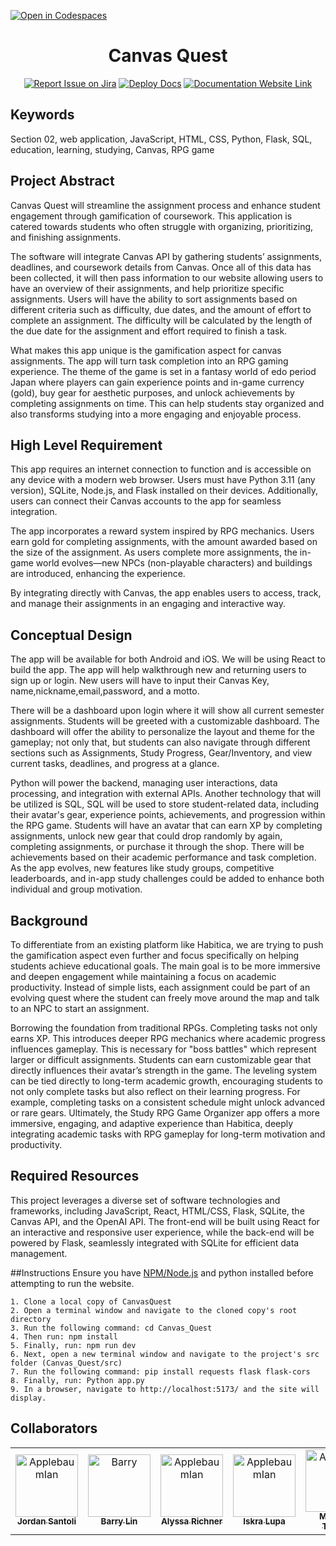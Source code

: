 [![Open in Codespaces](https://classroom.github.com/assets/launch-codespace-2972f46106e565e64193e422d61a12cf1da4916b45550586e14ef0a7c637dd04.svg)](https://classroom.github.com/open-in-codespaces?assignment_repo_id=15801643)
<div align="center">

# Canvas Quest
[![Report Issue on Jira](https://img.shields.io/badge/Report%20Issues-Jira-0052CC?style=flat&logo=jira-software)](https://temple-cis-projects-in-cs.atlassian.net/jira/software/c/projects/DT/issues)
[![Deploy Docs](https://github.com/ApplebaumIan/tu-cis-4398-docs-template/actions/workflows/deploy.yml/badge.svg)](https://github.com/ApplebaumIan/tu-cis-4398-docs-template/actions/workflows/deploy.yml)
[![Documentation Website Link](https://img.shields.io/badge/-Documentation%20Website-brightgreen)](https://applebaumian.github.io/tu-cis-4398-docs-template/)


</div>


## Keywords

Section 02, web application, JavaScript, HTML, CSS, Python, Flask, SQL, education, learning, studying, Canvas, RPG game

## Project Abstract
Canvas Quest will streamline the assignment process and enhance student engagement through gamification of coursework. This application is catered towards students who often struggle with organizing, prioritizing, and finishing assignments. 

The software will integrate Canvas API  by gathering students’ assignments, deadlines, and coursework details from Canvas. Once all of this data has been collected, it will then pass information to our website allowing users to have an overview of their assignments, and help prioritize specific assignments. Users will have the ability to sort assignments based on different criteria such as difficulty, due dates, and the amount of effort to complete an assignment. The difficulty will be calculated by the length of the due date for the assignment and effort required to finish a task. 

What makes this app unique is the gamification aspect for canvas assignments. The app will turn task completion into an RPG gaming experience. The theme of the game is set in a fantasy world of edo period Japan where players can gain experience points and in-game currency (gold), buy gear for aesthetic purposes, and unlock achievements by completing assignments on time. This can help students stay organized and also transforms studying into a more engaging and enjoyable process.

## High Level Requirement

This app requires an internet connection to function and is accessible on any device with a modern web browser. Users must have Python 3.11 (any version), SQLite, Node.js, and Flask installed on their devices. Additionally, users can connect their Canvas accounts to the app for seamless integration.

The app incorporates a reward system inspired by RPG mechanics. Users earn gold for completing assignments, with the amount awarded based on the size of the assignment. As users complete more assignments, the in-game world evolves—new NPCs (non-playable characters) and buildings are introduced, enhancing the experience.

By integrating directly with Canvas, the app enables users to access, track, and manage their assignments in an engaging and interactive way.

## Conceptual Design

The app will be available for both Android and iOS. We will be using React to build the app. The app will help walkthrough new and returning users to sign up or  login. New users will have to input their Canvas Key, name,nickname,email,password, and a motto.

There will be a dashboard upon login where it will show all current semester assignments. Students will be greeted with a customizable dashboard. The dashboard will offer the ability to personalize the layout and theme for the gameplay; not only that, but students can also navigate through different sections such as Assignments, Study Progress, Gear/Inventory, and view current tasks, deadlines, and progress at a glance. 

Python will power the backend, managing user interactions, data processing, and integration with external APIs. Another technology that will be utilized is SQL, SQL will be used to store student-related data, including their avatar's gear, experience points, achievements, and progression within the RPG game. Students will have an avatar that can earn XP by completing assignments, unlock new gear that could drop randomly by again, completing assignments, or purchase it through the shop. There will be achievements based on their academic performance and task completion. As the app evolves, new features like study groups, competitive leaderboards, and in-app study challenges could be added to enhance both individual and group motivation.

## Background

To differentiate from an existing platform like Habitica, we are trying to push the gamification aspect even further and focus specifically on helping students achieve educational goals. The main goal is to be more immersive and deepen engagement while maintaining a focus on academic productivity. Instead of simple lists, each assignment could be part of an evolving quest where the student can freely move around the map and talk to an NPC to start an assignment. 

Borrowing the foundation from traditional RPGs. Completing tasks not only earns XP. This introduces deeper RPG mechanics where academic progress influences gameplay. This is necessary for "boss battles" which represent larger or difficult assignments. Students can earn customizable gear that directly influences their avatar’s strength in the game. The leveling system can be tied directly to long-term academic growth, encouraging students to not only complete tasks but also reflect on their learning progress. For example, completing tasks on a consistent schedule might unlock advanced or rare gears. Ultimately, the Study RPG Game Organizer app offers a more immersive, engaging, and adaptive experience than Habitica, deeply integrating academic tasks with RPG gameplay for long-term motivation and productivity. 

## Required Resources
This project leverages a diverse set of software technologies and frameworks, including JavaScript, React, HTML/CSS, Flask, SQLite, the Canvas API, and the OpenAI API. The front-end will be built using React for an interactive and responsive user experience, while the back-end will be powered by Flask, seamlessly integrated with SQLite for efficient data management. 


##Instructions
Ensure you have <a href = 'https://nodejs.org/en/download/package-manager'>NPM/Node.js</a> and python installed before attempting to run the website.

    1. Clone a local copy of CanvasQuest
    2. Open a terminal window and navigate to the cloned copy's root directory
    3. Run the following command: cd Canvas_Quest
    4. Then run: npm install
    5. Finally, run: npm run dev
    6. Next, open a new terminal window and navigate to the project's src folder (Canvas_Quest/src)
    7. Run the following command: pip install requests flask flask-cors
    8. Finally, run: Python app.py
    9. In a browser, navigate to http://localhost:5173/ and the site will display.

## Collaborators


[//]: # ( readme: collaborators -start )
<table>
<tr>
    <td align="center">
        <a href="https://github.com/tug94192">
            <img src="https://avatars.githubusercontent.com/tug94192" width="100;" alt="ApplebaumIan"/>
            <br />
            <sub><b>Jordan Santoli</b></sub>
        </a>
    </td>
    <td align="center">
        <a href="https://github.com/mikey6002">
            <img src="https://avatars.githubusercontent.com/mikey6002" width="100;" alt="Barry"/>
            <br />
            <sub><b>Barry Lin</b></sub>
        </a>
    </td>
    <td align="center">
        <a href="https://github.com/Lyss1303">
            <img src="https://avatars.githubusercontent.com/Lyss1303" width="100;" alt="ApplebaumIan"/>
            <br />
            <sub><b>Alyssa Richner</b></sub>
        </a>
    </td>
    <td align="center">
        <a href="https://github.com/IskraLlupa25">
            <img src="https://avatars.githubusercontent.com/IskraLlupa25" width="100;" alt="ApplebaumIan"/>
            <br />
            <sub><b>Iskra Lupa</b></sub>
        </a>
    </td>
    <td align="center">
        <a href="https://github.com/MTruong5">
            <img src="https://avatars.githubusercontent.com/MTruong5" width="100;" alt="ApplebaumIan"/>
            <br />
            <sub><b>Madison Truong</b></sub>
        </a>
    </td>
    <td align="center">
        <a href="https://github.com/ApplebaumIan">
            <img src="https://avatars.githubusercontent.com/u/9451941?v=4" width="100;" alt="ApplebaumIan"/>
            <br />
            <sub><b>Ian Applebaum</b></sub>
        </a>
    </td>
</tr>
</table>

[//]: # ( readme: collaborators -end )
